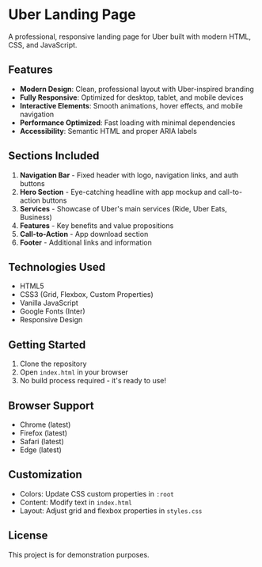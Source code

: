 # Uber Landing Page

A professional, responsive landing page for Uber built with modern HTML, CSS, and JavaScript.

## Features

- **Modern Design**: Clean, professional layout with Uber-inspired branding
- **Fully Responsive**: Optimized for desktop, tablet, and mobile devices
- **Interactive Elements**: Smooth animations, hover effects, and mobile navigation
- **Performance Optimized**: Fast loading with minimal dependencies
- **Accessibility**: Semantic HTML and proper ARIA labels

## Sections Included

1. **Navigation Bar** - Fixed header with logo, navigation links, and auth buttons
2. **Hero Section** - Eye-catching headline with app mockup and call-to-action buttons
3. **Services** - Showcase of Uber's main services (Ride, Uber Eats, Business)
4. **Features** - Key benefits and value propositions
5. **Call-to-Action** - App download section
6. **Footer** - Additional links and information

## Technologies Used

- HTML5
- CSS3 (Grid, Flexbox, Custom Properties)
- Vanilla JavaScript
- Google Fonts (Inter)
- Responsive Design

## Getting Started

1. Clone the repository
2. Open `index.html` in your browser
3. No build process required - it's ready to use!

## Browser Support

- Chrome (latest)
- Firefox (latest)
- Safari (latest)
- Edge (latest)

## Customization

- Colors: Update CSS custom properties in `:root`
- Content: Modify text in `index.html`
- Layout: Adjust grid and flexbox properties in `styles.css`

## License

This project is for demonstration purposes.
